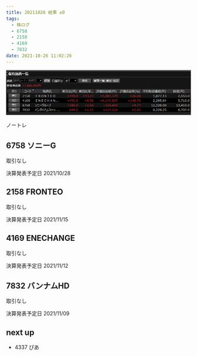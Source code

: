 ```yaml
---
title: 20211026 結果 ±0
tags:
  - 株ログ
  - 6758
  - 2158
  - 4169
  - 7832
date: 2021-10-26 11:02:26
---
```


![i](/kab/img/20211026000.png)

ノートレ

## 6758 ソニーG

取引なし

決算発表予定日 2021/10/28

## 2158 FRONTEO

取引なし

決算発表予定日 2021/11/15

## 4169 ENECHANGE

取引なし

決算発表予定日 2021/11/12

## 7832 バンナムHD

取引なし

決算発表予定日 2021/11/09

## next up

- 4337 ぴあ
